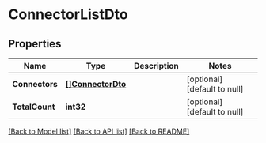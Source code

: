 # ConnectorListDto

## Properties
Name | Type | Description | Notes
------------ | ------------- | ------------- | -------------
**Connectors** | [**[]ConnectorDto**](ConnectorDto.md) |  | [optional] [default to null]
**TotalCount** | **int32** |  | [optional] [default to null]

[[Back to Model list]](../README.md#documentation-for-models) [[Back to API list]](../README.md#documentation-for-api-endpoints) [[Back to README]](../README.md)


